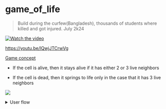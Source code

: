 # game_of_life

> Build during the curfew(Bangladesh), thousands of students where killed and got injured. July 2k24

[![Watch the video](https://img.youtube.com/vi/lQwjJTCrwVg/hqdefault.jpg)](https://www.youtube.com/watch?v=lQwjJTCrwVg)

https://youtu.be/lQwjJTCrwVg

[Game concept](https://pi.math.cornell.edu/~lipa/mec/lesson6.html)

- If the cell is alive, then it stays alive if it has either 2 or 3 live neighbors

- If the cell is dead, then it springs to life only in the case that it has 3 live neighbors

![](https://upload.wikimedia.org/wikipedia/commons/e/e5/Gospers_glider_gun.gif)

<details>
 
<summary> User flow</summary>

```puml
@startuml gameOfLife
actor User

User --> (Home)

(Home) --> (PreModel)
(Home) --> (CustomPattern)



note left of (PreModel)
 List of defined models
 - auto fill form
 - can increase the grid size

end note

(PreModel) --> (FiveCellPattern)

note bottom of (FiveCellPattern)
- min space: [4x4]
- clip: none
end note

(PreModel) --> (Glider)

note bottom of (Glider)
- min space: [4x4]
- clip: none
end note

(PreModel) --> (LightWeightSpaceShip)

note bottom of (LightWeightSpaceShip)
- min space: [5x6]
- clip: none
end note

(PreModel) --> (MiddleWeightSpaceShip)

note bottom of (MiddleWeightSpaceShip)
- min space: [7x7]
- clip: none
end note


(CustomPattern) --> (UserForm)


note right of (UserForm)

- user can insert a predefine at a giver offset

end note


(PreModel) --> Simulate
(UserForm) --> Simulate


@enduml
```

</details>
